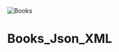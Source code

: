 ![Books](https://user-images.githubusercontent.com/76123653/112207274-4b31d880-8bed-11eb-9fe9-542be59b7559.png)
# Books_Json_XML
